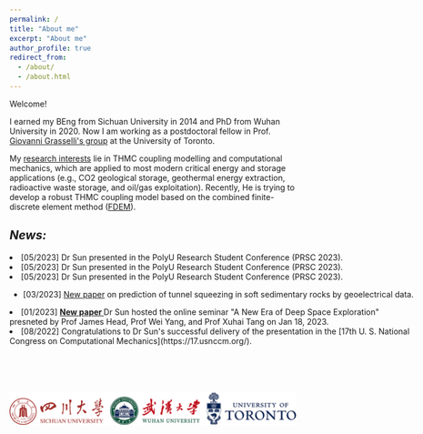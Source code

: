 ```yaml
---
permalink: /
title: "About me"
excerpt: "About me"
author_profile: true
redirect_from: 
  - /about/
  - /about.html
---
```


Welcome!

I earned my BEng from Sichuan University in 2014 and PhD from Wuhan University in 2020. Now I am working as a postdoctoral fellow in Prof. [Giovanni Grasselli's group](https://geogroup.utoronto.ca/) at the University of Toronto. 


My [research interests](research) lie in THMC coupling modelling and computational mechanics, which are applied to most modern critical energy and storage applications (e.g., CO2 geological storage, geothermal energy extraction, radioactive waste storage, and oil/gas exploitation). Recently, He is trying to develop a robust THMC coupling model based on the combined finite-discrete element method ([FDEM](software)).


<!-- NEWS =============================-->

## _News:_

<div textarea style="height:200px;width:720px;overflow:auto;">

  <li> [05/2023] Dr Sun presented in the PolyU Research Student Conference (PRSC 2023). </li>
  
  <li> [05/2023] Dr Sun presented in the PolyU Research Student Conference (PRSC 2023). </li>

  <li> [05/2023] Dr Sun presented in the PolyU Research Student Conference (PRSC 2023). </li>

  - [03/2023] [New paper](https://17.usnccm.org/) on prediction of tunnel squeezing in soft sedimentary rocks by geoelectrical data.

  <li> [01/2023] <b><a href="https://doi.org/10.1016/j.ijrmms.2023.105392"target="_blank">New paper <i class="fa fa-external-link"></i></a></b> Dr Sun hosted the online seminar "A New Era of Deep Space Exploration" presneted by Prof James Head, Prof Wei Yang, and Prof Xuhai Tang on Jan 18, 2023. </li>

  <li>  [08/2022] Congratulations to Dr Sun's successful delivery of the presentation in the [17th U. S. National Congress on Computational Mechanics](https://17.usnccm.org/). </li>

</div>


&nbsp;
&nbsp;

<centre>
    <img src="/images/Ulogo.png" style = "float:right" 
high = 20> 
<centre>